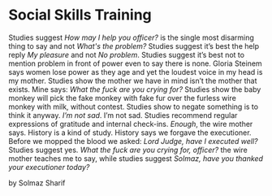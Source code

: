 # Social Skills Training

Studies suggest *How may I help you officer?* is the single most disarming thing to say and not *What's the problem?* Studies suggest it’s best the help reply *My pleasure* and not *No problem*. Studies suggest it’s best not to mention problem in front of power even to say there is none. Gloria Steinem says women lose power as they age and yet the loudest voice in my head is my mother. Studies show the mother we have in mind isn’t the mother that exists. Mine says: *What the fuck are you crying for?* Studies show the baby monkey will pick the fake monkey with fake fur over the furless wire monkey with milk, without contest. Studies show to negate something is to think it anyway. *I’m not sad*. I’m not sad. Studies recommend regular expressions of gratitude and internal check-ins. *Enough*, the wire mother says. History is a kind of study. History says we forgave the executioner. Before we mopped the blood we asked: *Lord Judge, have I executed well?* Studies suggest yes. *What the fuck are you crying for, officer?* the wire mother teaches me to say, while studies suggest *Solmaz, have you thanked your executioner today?*

by Solmaz Sharif